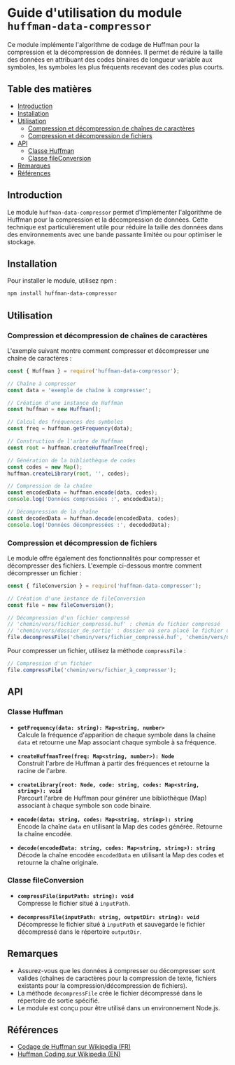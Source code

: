 
# Guide d'utilisation du module `huffman-data-compressor`

Ce module implémente l'algorithme de codage de Huffman pour la compression et la décompression de données. Il permet de réduire la taille des données en attribuant des codes binaires de longueur variable aux symboles, les symboles les plus fréquents recevant des codes plus courts.

## Table des matières

- [Introduction](#introduction)
- [Installation](#installation)
- [Utilisation](#utilisation)
  - [Compression et décompression de chaînes de caractères](#compression-et-décompression-de-chaînes-de-caractères)
  - [Compression et décompression de fichiers](#compression-et-décompression-de-fichiers)
- [API](#api)
  - [Classe Huffman](#classe-huffman)
  - [Classe fileConversion](#classe-fileconversion)
- [Remarques](#remarques)
- [Références](#références)

## Introduction

Le module `huffman-data-compressor` permet d'implémenter l'algorithme de Huffman pour la compression et la décompression de données. Cette technique est particulièrement utile pour réduire la taille des données dans des environnements avec une bande passante limitée ou pour optimiser le stockage.

## Installation

Pour installer le module, utilisez npm :

```bash
npm install huffman-data-compressor
```

## Utilisation

### Compression et décompression de chaînes de caractères

L'exemple suivant montre comment compresser et décompresser une chaîne de caractères :

```javascript
const { Huffman } = require('huffman-data-compressor');

// Chaîne à compresser
const data = 'exemple de chaîne à compresser';

// Création d'une instance de Huffman
const huffman = new Huffman();

// Calcul des fréquences des symboles
const freq = huffman.getFrequency(data);

// Construction de l'arbre de Huffman
const root = huffman.createHuffmanTree(freq);

// Génération de la bibliothèque de codes
const codes = new Map();
huffman.createLibrary(root, '', codes);

// Compression de la chaîne
const encodedData = huffman.encode(data, codes);
console.log('Données compressées :', encodedData);

// Décompression de la chaîne
const decodedData = huffman.decode(encodedData, codes);
console.log('Données décompressées :', decodedData);
```

### Compression et décompression de fichiers

Le module offre également des fonctionnalités pour compresser et décompresser des fichiers. L'exemple ci-dessous montre comment décompresser un fichier :

```javascript
const { fileConversion } = require('huffman-data-compressor');

// Création d'une instance de fileConversion
const file = new fileConversion();

// Décompression d'un fichier compressé
// 'chemin/vers/fichier_compressé.huf' : chemin du fichier compressé
// 'chemin/vers/dossier_de_sortie' : dossier où sera placé le fichier décompressé
file.decompressFile('chemin/vers/fichier_compressé.huf', 'chemin/vers/dossier_de_sortie');
```

Pour compresser un fichier, utilisez la méthode `compressFile` :

```javascript
// Compression d'un fichier
file.compressFile('chemin/vers/fichier_à_compresser');
```

## API

### Classe Huffman

- **`getFrequency(data: string): Map<string, number>`**  
  Calcule la fréquence d'apparition de chaque symbole dans la chaîne `data` et retourne une Map associant chaque symbole à sa fréquence.

- **`createHuffmanTree(freq: Map<string, number>): Node`**  
  Construit l'arbre de Huffman à partir des fréquences et retourne la racine de l'arbre.

- **`createLibrary(root: Node, code: string, codes: Map<string, string>): void`**  
  Parcourt l'arbre de Huffman pour générer une bibliothèque (Map) associant à chaque symbole son code binaire.

- **`encode(data: string, codes: Map<string, string>): string`**  
  Encode la chaîne `data` en utilisant la Map des codes générée. Retourne la chaîne encodée.

- **`decode(encodedData: string, codes: Map<string, string>): string`**  
  Décode la chaîne encodée `encodedData` en utilisant la Map des codes et retourne la chaîne originale.

### Classe fileConversion

- **`compressFile(inputPath: string): void`**  
  Compresse le fichier situé à `inputPath`.

- **`decompressFile(inputPath: string, outputDir: string): void`**  
  Décompresse le fichier situé à `inputPath` et sauvegarde le fichier décompressé dans le répertoire `outputDir`.

## Remarques

- Assurez-vous que les données à compresser ou décompresser sont valides (chaînes de caractères pour la compression de texte, fichiers existants pour la compression/décompression de fichiers).
- La méthode `decompressFile` crée le fichier décompressé dans le répertoire de sortie spécifié.
- Le module est conçu pour être utilisé dans un environnement Node.js.

## Références

- [Codage de Huffman sur Wikipedia (FR)](https://fr.wikipedia.org/wiki/Codage_de_Huffman)
- [Huffman Coding sur Wikipedia (EN)](https://en.wikipedia.org/wiki/Huffman_coding)